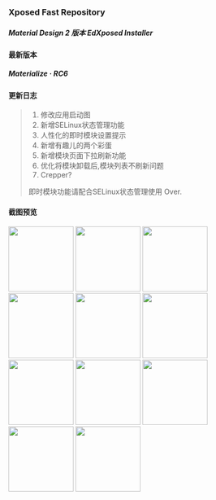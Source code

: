 ### Xposed Fast Repository

##### Material Design 2 版本 EdXposed Installer

#### 最新版本
##### Materialize · RC6

#### 更新日志
>1. 修改应用启动图
>2. 新增SELinux状态管理功能
>3. 人性化的即时模块设置提示
>4. 新增有趣儿的两个彩蛋
>5. 新增模块页面下拉刷新功能
>6. 优化将模块卸载后,模块列表不刷新问题
>7. Crepper?
>
>即时模块功能请配合SELinux状态管理使用
>Over.

#### 截图预览
<img src="/screenshot/edxp%20(1).png" width="128px"></img>
<img src="/screenshot/edxp%20(2).png" width="128px"></img>
<img src="/screenshot/edxp%20(3).png" width="128px"></img>
<img src="/screenshot/edxp%20(4).png" width="128px"></img>
<img src="/screenshot/edxp%20(5).png" width="128px"></img>
<img src="/screenshot/edxp%20(6).png" width="128px"></img>
<img src="/screenshot/edxp%20(7).png" width="128px"></img>
<img src="/screenshot/edxp%20(8).png" width="128px"></img>
<img src="/screenshot/edxp%20(9).png" width="128px"></img>
<img src="/screenshot/edxp%20(10).png" width="128px"></img>
<img src="/screenshot/edxp%20(11).png" width="128px"></img>
